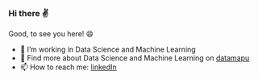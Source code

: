 ### Hi there :v:

Good, to see you here! :smile:

- 🔭 I’m working in Data Science and Machine Learning
- 📣 Find more about Data Science and Machine Learning on [datamapu](www.datamapu.com)
- 📫 How to reach me: [linkedIn](https://www.linkedin.com/in/frauke-albrecht-90ba511a2/)

<!--
**froukje/froukje** is a ✨ _special_ ✨ repository because its `README.md` (this file) appears on your GitHub profile.

Here are some ideas to get you started:

- 🔭 I’m currently working on ...
- 🌱 I’m currently learning ...
- 👯 I’m looking to collaborate on ...
- 🤔 I’m looking for help with ...
- 💬 Ask me about ...
- 📫 How to reach me: ...
- 😄 Pronouns: ...
- ⚡ Fun fact: ...
-->
